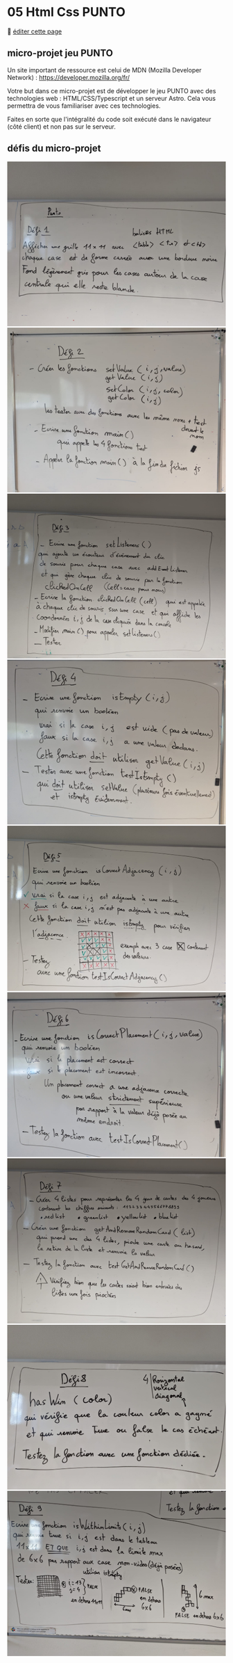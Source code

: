 # 05 Html Css PUNTO

:memo: [éditer cette page](https://gitlab.com/-/ide/project/webdev101/webdev101.gitlab.io/edit/main/-/public/05_html_css_punto/README.md)

## micro-projet jeu PUNTO

Un site important de ressource est celui de MDN (Mozilla Developer Network) :
https://developer.mozilla.org/fr/

Votre but dans ce micro-projet est de développer le jeu PUNTO avec des technologies web : HTML/CSS/Typescript et un serveur Astro. Cela vous permettra de vous familiariser avec ces technologies.

Faites en sorte que l'intégralité du code soit exécuté dans le navigateur (côté client) et non pas sur le serveur.

## défis du micro-projet

![PUNTO1](PUNTO1.jpeg)
![PUNTO2](PUNTO2.jpeg)
![PUNTO3](PUNTO3.jpeg)
![PUNTO4](PUNTO4.jpeg)
![PUNTO5](PUNTO5.jpeg)
![PUNTO6](PUNTO6.jpeg)
![PUNTO7](PUNTO7.jpeg)
![PUNTO8](PUNTO8.jpeg)
![PUNTO9](PUNTO9.jpeg)


